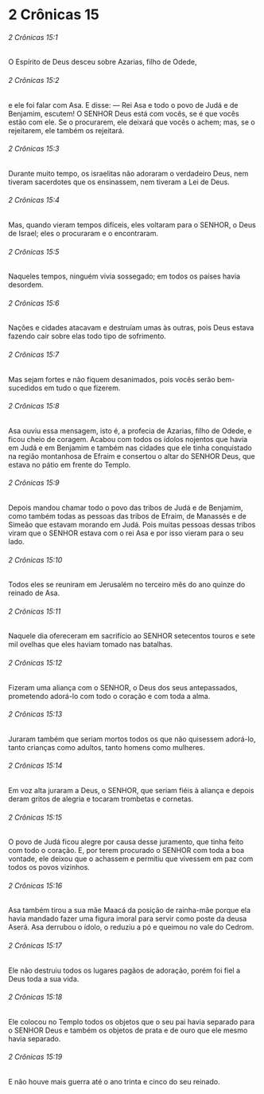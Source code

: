 # 2 Crônicas 15

###### 2 Crônicas 15:1

O Espírito de Deus desceu sobre Azarias, filho de Odede,

###### 2 Crônicas 15:2

e ele foi falar com Asa. E disse: — Rei Asa e todo o povo de Judá e de Benjamim, escutem! O SENHOR Deus está com vocês, se é que vocês estão com ele. Se o procurarem, ele deixará que vocês o achem; mas, se o rejeitarem, ele também os rejeitará.

###### 2 Crônicas 15:3

Durante muito tempo, os israelitas não adoraram o verdadeiro Deus, nem tiveram sacerdotes que os ensinassem, nem tiveram a Lei de Deus.

###### 2 Crônicas 15:4

Mas, quando vieram tempos difíceis, eles voltaram para o SENHOR, o Deus de Israel; eles o procuraram e o encontraram.

###### 2 Crônicas 15:5

Naqueles tempos, ninguém vivia sossegado; em todos os países havia desordem.

###### 2 Crônicas 15:6

Nações e cidades atacavam e destruíam umas às outras, pois Deus estava fazendo cair sobre elas todo tipo de sofrimento.

###### 2 Crônicas 15:7

Mas sejam fortes e não fiquem desanimados, pois vocês serão bem-sucedidos em tudo o que fizerem.

###### 2 Crônicas 15:8

Asa ouviu essa mensagem, isto é, a profecia de Azarias, filho de Odede, e ficou cheio de coragem. Acabou com todos os ídolos nojentos que havia em Judá e em Benjamim e também nas cidades que ele tinha conquistado na região montanhosa de Efraim e consertou o altar do SENHOR Deus, que estava no pátio em frente do Templo.

###### 2 Crônicas 15:9

Depois mandou chamar todo o povo das tribos de Judá e de Benjamim, como também todas as pessoas das tribos de Efraim, de Manassés e de Simeão que estavam morando em Judá. Pois muitas pessoas dessas tribos viram que o SENHOR estava com o rei Asa e por isso vieram para o seu lado.

###### 2 Crônicas 15:10

Todos eles se reuniram em Jerusalém no terceiro mês do ano quinze do reinado de Asa.

###### 2 Crônicas 15:11

Naquele dia ofereceram em sacrifício ao SENHOR setecentos touros e sete mil ovelhas que eles haviam tomado nas batalhas.

###### 2 Crônicas 15:12

Fizeram uma aliança com o SENHOR, o Deus dos seus antepassados, prometendo adorá-lo com todo o coração e com toda a alma.

###### 2 Crônicas 15:13

Juraram também que seriam mortos todos os que não quisessem adorá-lo, tanto crianças como adultos, tanto homens como mulheres.

###### 2 Crônicas 15:14

Em voz alta juraram a Deus, o SENHOR, que seriam fiéis à aliança e depois deram gritos de alegria e tocaram trombetas e cornetas.

###### 2 Crônicas 15:15

O povo de Judá ficou alegre por causa desse juramento, que tinha feito com todo o coração. E, por terem procurado o SENHOR com toda a boa vontade, ele deixou que o achassem e permitiu que vivessem em paz com todos os povos vizinhos.

###### 2 Crônicas 15:16

Asa também tirou a sua mãe Maacá da posição de rainha-mãe porque ela havia mandado fazer uma figura imoral para servir como poste da deusa Aserá. Asa derrubou o ídolo, o reduziu a pó e queimou no vale do Cedrom.

###### 2 Crônicas 15:17

Ele não destruiu todos os lugares pagãos de adoração, porém foi fiel a Deus toda a sua vida.

###### 2 Crônicas 15:18

Ele colocou no Templo todos os objetos que o seu pai havia separado para o SENHOR Deus e também os objetos de prata e de ouro que ele mesmo havia separado.

###### 2 Crônicas 15:19

E não houve mais guerra até o ano trinta e cinco do seu reinado.

